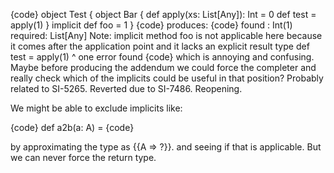 {code}
object Test {
  object Bar {
    def apply(xs: List[Any]): Int = 0
    def test = apply(1)
  } 
  implicit def foo = 1
}
{code}
produces:
{code}
 found   : Int(1)
 required: List[Any]
 Note: implicit method foo is not applicable here because it comes after the application point and it lacks an explicit result type
    def test = apply(1)
                     ^
one error found
{code}
which is annoying and confusing. Maybe before producing the addendum we could force the completer and really check which of the implicits could be useful in that position?
Probably related to SI-5265.
Reverted due to SI-7486. Reopening.

We might be able to exclude implicits like:

{code}
def a2b(a: A) = <expr>
{code}

by approximating the type as {{A => ?}}. and seeing if that is applicable. But we can never force the return type.

